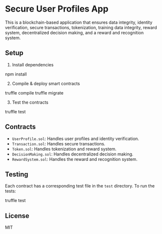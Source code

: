 # Secure User Profiles App

This is a blockchain-based application that ensures data integrity, identity verification, secure transactions, tokenization, training data integrity, reward system, decentralized decision making, and a reward and recognition system.

## Setup

1. Install dependencies


npm install


2. Compile & deploy smart contracts


truffle compile
truffle migrate


3. Test the contracts


truffle test


## Contracts

- `UserProfile.sol`: Handles user profiles and identity verification.
- `Transaction.sol`: Handles secure transactions.
- `Token.sol`: Handles tokenization and reward system.
- `DecisionMaking.sol`: Handles decentralized decision making.
- `RewardSystem.sol`: Handles the reward and recognition system.

## Testing

Each contract has a corresponding test file in the `test` directory. To run the tests:


truffle test


## License

MIT